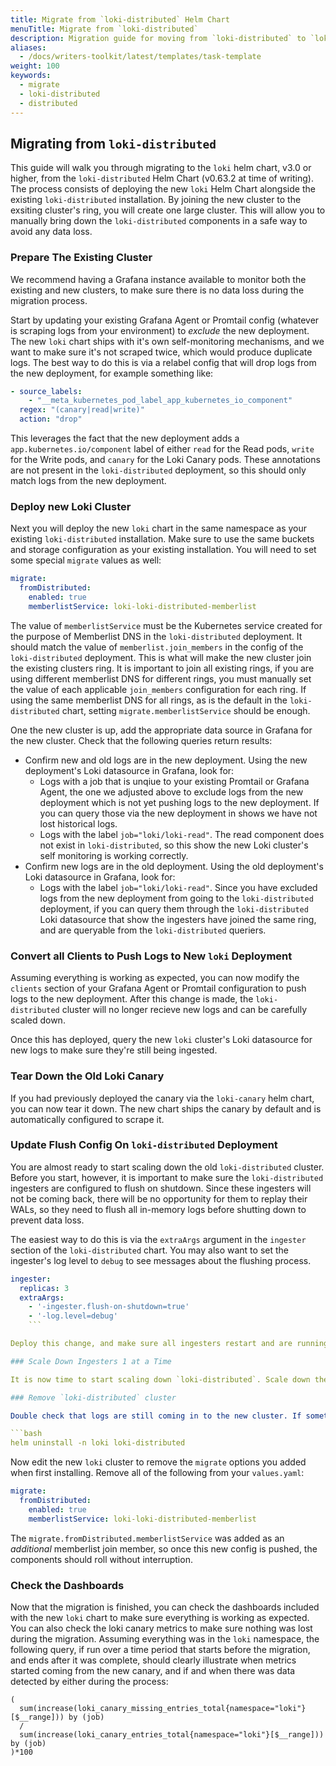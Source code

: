 ```yaml
---
title: Migrate from `loki-distributed` Helm Chart
menuTitle: Migrate from `loki-distributed`
description: Migration guide for moving from `loki-distributed` to `loki`
aliases:
  - /docs/writers-toolkit/latest/templates/task-template
weight: 100
keywords:
  - migrate
  - loki-distributed
  - distributed
---
```


## Migrating from `loki-distributed`

This guide will walk you through migrating to the `loki` helm chart, v3.0 or higher, from the `loki-distributed` Helm Chart (v0.63.2 at time of writing). The process consists of deploying the new `loki` Helm Chart alongside the existing `loki-distributed` installation. By joining the new cluster to the exsiting cluster's ring, you will create one large cluster. This will allow you to manually bring down the `loki-distributed` components in a safe way to avoid any data loss.

### Prepare The Existing Cluster

We recommend having a Grafana instance available to monitor both the existing and new clusters, to make sure there is no data loss during the migration process.

Start by updating your existing Grafana Agent or Promtail config (whatever is scraping logs from your environment) to _exclude_ the new deployment. The new `loki` chart ships with it's own self-monitoring mechanisms, and we want to make sure it's not scraped twice, which would produce duplicate logs. The best way to do this is via a relabel config that will drop logs from the new deployment, for example something like:

```yaml
- source_labels:
    - "__meta_kubernetes_pod_label_app_kubernetes_io_component"
  regex: "(canary|read|write)"
  action: "drop"
```

This leverages the fact that the new deployment adds a `app.kubernetes.io/component` label of either `read` for the Read pods, `write` for the Write pods, and `canary` for the Loki Canary pods. These annotations are not present in the `loki-distributed` deployment, so this should only match logs from the new deployment.

### Deploy new Loki Cluster

Next you will deploy the new `loki` chart in the same namespace as your existing `loki-distributed` installation. Make sure to use the same buckets and storage configuration as your existing installation. You will need to set some special `migrate` values as well:

```yaml
migrate:
  fromDistributed:
    enabled: true
    memberlistService: loki-loki-distributed-memberlist
```

The value of `memberlistService` must be the Kubernetes service created for the purpose of Memberlist DNS in the `loki-distributed` deployment. It should match the value of `memberlist.join_members` in the config of the `loki-distributed` deployment. This is what will make the new cluster join the existing clusters ring. It is important to join all existing rings, if you are using different memberlist DNS for different rings, you must manually set the value of each applicable `join_members` configuration for each ring. If using the same memberlist DNS for all rings, as is the default in the `loki-distributed` chart, setting `migrate.memberlistService` should be enough.

One the new cluster is up, add the appropriate data source in Grafana for the new cluster. Check that the following queries return results:

* Confirm new and old logs are in the new deployment. Using the new deployment's Loki datasource in Grafana, look for:
  * Logs with a job that is unqiue to your existing Promtail or Grafana Agent, the one we adjusted above to exclude logs from the new deployment which is not yet pushing logs to the new deployment. If you can query those via the new deployment in shows we have not lost historical logs.
  * Logs with the label `job="loki/loki-read"`. The read component does not exist in `loki-distributed`, so this show the new Loki cluster's self monitoring is working correctly.
* Confirm new logs are in the old deployment. Using the old deployment's Loki datasource in Grafana, look for:
  * Logs with the label `job="loki/loki-read"`. Since you have excluded logs from the new deployment from going to the `loki-distributed` deployment, if you can query them through the `loki-distributed` Loki datasource that show the ingesters have joined the same ring, and are queryable from the `loki-distributed` queriers.

### Convert all Clients to Push Logs to New `loki` Deployment

Assuming everything is working as expected, you can now modify the `clients` section of your Grafana Agent or Promtail configuration to push logs to the new deployment. After this change is made, the `loki-distributed` cluster will no longer recieve new logs and can be carefully scaled down.

Once this has deployed, query the new `loki` cluster's Loki datasource for new logs to make sure they're still being ingested.

### Tear Down the Old Loki Canary

If you had previously deployed the canary via the `loki-canary` helm chart, you can now tear it down. The new chart ships the canary by default and is automatically configured to scrape it.

### Update Flush Config On `loki-distributed` Deployment

You are almost ready to start scaling down the old `loki-distributed` cluster. Before you start, however, it is important to make sure the `loki-distributed` ingesters are configured to flush on shutdown. Since these ingesters will not be coming back, there will be no opportunity for them to replay their WALs, so they need to flush all in-memory logs before shutting down to prevent data loss. 

The easiest way to do this is via the `extraArgs` argument in the `ingester` section of the `loki-distributed` chart. You may also want to set the ingester's log level to `debug` to see messages about the flushing process.

```yaml
ingester:
  replicas: 3
  extraArgs:
    - '-ingester.flush-on-shutdown=true' 
    - '-log.level=debug'
    ```

Deploy this change, and make sure all ingesters restart and are running the latest configuration.

### Scale Down Ingesters 1 at a Time

It is now time to start scaling down `loki-distributed`. Scale down the ingester StatefulSet or Deployment (depending on how your `loki-distributed` chart is deployed) 1 replica at a time. If `debug` logs were enabled, you can monitor the logs of each ingester as it's terminating to make sure the flushing process was successful. Once the ingester pod is fully terminated, continue decrementing by another 1 replica. Continue until there are 0 instances of the ingester running.

### Remove `loki-distributed` cluster

Double check that logs are still coming in to the new cluster. If something is wrong, it will be much easier to quickly scale back up `loki-distributed` ingesters before tearing down the whole cluster so you can investigate. If everything looks good, you can tear down `loki-distributed` using `helm uninstall`. For example:

```bash
helm uninstall -n loki loki-distributed
```

Now edit the new `loki` cluster to remove the `migrate` options you added when first installing. Remove all of the following from your `values.yaml`:

```yaml
migrate:
  fromDistributed:
    enabled: true
    memberlistService: loki-loki-distributed-memberlist
```

The `migrate.fromDistributed.memberlistService` was added as an _additional_ memberlist join member, so once this new config is pushed, the components should roll without interruption.


### Check the Dashboards

Now that the migration is finished, you can check the dashboards included with the new `loki` chart to make sure everything is working as expected. You can also check the loki canary metrics to make sure nothing was lost during the migration. Assuming everything was in the `loki` namespace, the following query, if run over a time period that starts before the migration, and ends after it was complete, should clearly illustrate when metrics started coming from the new canary, and if and when there was data detected by either during the process:

```logql
(
  sum(increase(loki_canary_missing_entries_total{namespace="loki"}[$__range])) by (job) 
  / 
  sum(increase(loki_canary_entries_total{namespace="loki"}[$__range])) by (job)
)*100
```
